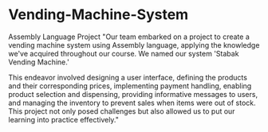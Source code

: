 # Vending-Machine-System
Assembly Language Project
"Our team embarked on a project to create a vending machine system using Assembly language, applying the knowledge we've acquired throughout our course. We named our system 'Stabak Vending Machine.'

This endeavor involved designing a user interface, defining the products and their corresponding prices, implementing payment handling, enabling product selection and dispensing, providing informative messages to users, and managing the inventory to prevent sales when items were out of stock. This project not only posed challenges but also allowed us to put our learning into practice effectively."
